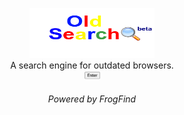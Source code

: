 <!DOCTYPE html>
<link rel="SHORTCUT ICON"
href="images/Oldsearchfavicon.ico">
<html>
<body>
<p align="center">
      <a href="http://github.oldsearch.rf.gd/">
      <img src="images/oldsearchlogo.png" alt="OldSearch(beta)" width="200" height="80"></a>
<br>
A search engine for outdated browsers.
<br>
<a href="http://github.oldsearch.rf.gd/"><img src="images/button.png" width="25" height="12.5"></a>
<br>
</p>
<h6 align="center">Powered by FrogFind</h6>
</body>
</html>
